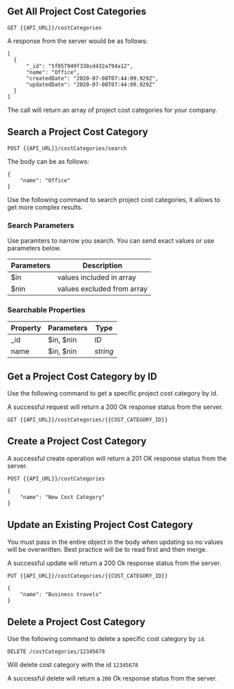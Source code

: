 ## Get All Project Cost Categories

```
GET {{API_URL}}/costCategories
```
A response from the server would be as follows:
```
[
  {
      "_id": "5f057949f338cd432a794a12",
      "name": "Office",
      "createdDate": "2020-07-08T07:44:09.929Z",
      "updatedDate": "2020-07-08T07:44:09.929Z"
  }
]
```

The call will return an array of project cost categories for your company.

## Search a Project Cost Category

```
POST {{API_URL}}/costCategories/search
```
The body can be as follows:
```
{
	"name": "Office"
}
```
Use the following command to search project cost categories, it allows to get more complex results.

### Search Parameters
Use paramters to narrow you search. You can send exact values or use parameters below.

Parameters | Description
--- | ---
$in | values included in array
$nin | values excluded from array

### Searchable Properties
Property | Parameters | Type
--- | --- | ---
_id | $in, $nin | *ID*
name | $in, $nin | *string*

## Get a Project Cost Category by ID
Use the following command to get a specific project cost category by id.

A successful request will return a 200 Ok response status from the server.

```
GET {{API_URL}}/costCategories/{{COST_CATEGORY_ID}}
```

## Create a Project Cost Category

A successful create operation will return a 201 OK response status from the server.

```
POST {{API_URL}}/costCategories
```

```
{
	"name": "New Cost Category"
}
```

## Update an Existing Project Cost Category
You must pass in the entire object in the body when updating so no values will be overwritten. Best practice will be to read first and then merge.

A successful update will return a 200 Ok response status from the server.

```
PUT {{API_URL}}/costCategories/{{COST_CATEGORY_ID}}
```

```
{
    "name": "Business travels"
}
```

## Delete a Project Cost Category
Use the following command to delete a specific cost category by `id`.
```
DELETE /costCategories/12345678
```
Will delete cost category with the id `12345678`

A successful delete will return a `200` Ok response status from the server.
